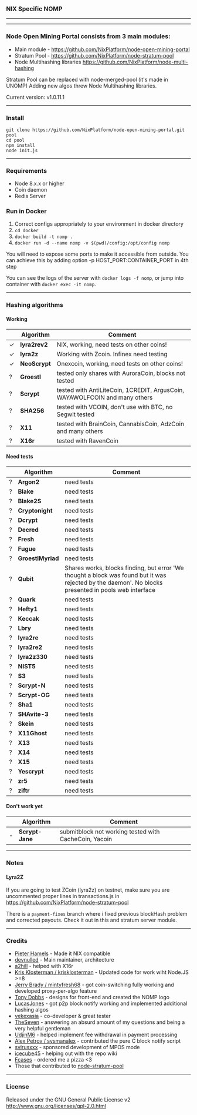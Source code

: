 ### NIX Specific NOMP
-------

-------
### Node Open Mining Portal consists from 3 main modules:
* Main module - https://github.com/NixPlatform/node-open-mining-portal
* Stratum Pool - https://github.com/NixPlatform/node-stratum-pool
* Node Multihashing libraries https://github.com/NixPlatform/node-multi-hashing

Stratum Pool can be replaced with node-merged-pool (it's made in UNOMP)
Adding new algos threw Node Multihashing libraries.

Current version: v1.0.11.1

-------
### Install
```
git clone https://github.com/NixPlatform/node-open-mining-portal.git pool
cd pool
npm install
node init.js
```
-------
### Requirements
* Node 8.x.x or higher
* Coin daemon
* Redis Server

### Run in Docker

1) Correct configs appropriately to your environment in docker directory
2) ```cd docker```
3) ```docker build -t nomp .```
4) ```docker run -d --name nomp -v $(pwd)/config:/opt/config nomp ```

You will need to expose some ports to make it accessible from outside. You can achieve this by adding option -p HOST_PORT:CONTAINER_PORT in 4th step

You can see the logs of the server with ```docker logs -f nomp```, or jump into container with ```docker exec -it nomp```.

-------
### Hashing algorithms
#### Working
|   | Algorithm | Comment|
| ------------- | ------------- | ------------- |
| ✓ | __lyra2rev2__ | NIX, working, need tests on other coins! |
| ✓ | __lyra2z__ | Working with Zcoin. Infinex need testing|
| ✓ | __NeoScrypt__ | Onexcoin, working, need tests on other coins! |
| ? | __Groestl__ | tested only shares with AuroraCoin, blocks not tested |
| ? | __Scrypt__ | tested with AntiLiteCoin, 1CREDIT, ArgusCoin, WAYAWOLFCOIN and many others |
| ? | __SHA256__ | tested with VCOIN, don't use with BTC, no Segwit tested |
| ? | __X11__ | tested with BrainCoin, CannabisCoin, AdzCoin and many others |
| ? | __X16r__ | tested with RavenCoin |

#### Need tests
|   | Algorithm | Comment|
| ------------- | ------------- | ------------- |
| ? | __Argon2__ | need tests |
| ? | __Blake__ | need tests |
| ? | __Blake2S__ | need tests |
| ? | __Cryptonight__ | need tests |
| ? | __Dcrypt__ | need tests |
| ? | __Decred__ | need tests |
| ? | __Fresh__ | need tests |
| ? | __Fugue__ | need tests |
| ? | __GroestlMyriad__ | need tests |
| ? | __Qubit__ | Shares works, blocks finding, but error 'We thought a block was found but it was rejected by the daemon'. No blocks presented in pools web interface |
| ? | __Quark__ | need tests |
| ? | __Hefty1__ | need tests |
| ? | __Keccak__ | need tests |
| ? | __Lbry__ | need tests |
| ? | __lyra2re__ | need tests |
| ? | __lyra2re2__ | need tests |
| ? | __lyra2z330__ | need tests |
| ? | __NIST5__ | need tests |
| ? | __S3__ | need tests |
| ? | __Scrypt-N__ | need tests |
| ? | __Scrypt-OG__ | need tests |
| ? | __Sha1__ | need tests |
| ? | __SHAvite-3__ | need tests |
| ? | __Skein__ | need tests |
| ? | __X11Ghost__ | need tests |
| ? | __X13__ | need tests |
| ? | __X14__ | need tests |
| ? | __X15__ | need tests |
| ? | __Yescrypt__ | need tests |
| ? | __zr5__ | need tests |
| ? | __ziftr__ | need tests |

#### Don't work yet
|   | Algorithm | Comment|
| ------------- | ------------- | ------------- |
| - | __Scrypt-Jane__ | submitblock not working tested with CacheCoin, Yacoin |

-------
### Notes
#### Lyra2Z
If you are going to test ZCoin (lyra2z) on testnet, make sure you are uncommented proper lines in transactions.js in https://github.com/NixPlatform/node-stratum-pool 

There is a ```payment-fixes``` branch where i fixed previous blockHash problem and corrected payouts. Check it out in this and stratum server module.

-------
### Credits
* [Pieter Hamels](//github.com/phamels) - Made it NIX compatible
* [devnulled](//github.com/devnull-ed) - Main maintainer, architecture
* [a2hill](//github.com/a2hill) - helped with X16r
* [Kris Klosterman / krisklosterman](https://github.com/krisklosterman) - Updated code for work wiht Node.JS >=8
* [Jerry Brady / mintyfresh68](https://github.com/bluecircle) - got coin-switching fully working and developed proxy-per-algo feature
* [Tony Dobbs](http://anthonydobbs.com) - designs for front-end and created the NOMP logo
* [LucasJones](//github.com/LucasJones) - got p2p block notify working and implemented additional hashing algos
* [vekexasia](//github.com/vekexasia) - co-developer & great tester
* [TheSeven](//github.com/TheSeven) - answering an absurd amount of my questions and being a very helpful gentleman
* [UdjinM6](//github.com/UdjinM6) - helped implement fee withdrawal in payment processing
* [Alex Petrov / sysmanalex](https://github.com/sysmanalex) - contributed the pure C block notify script
* [svirusxxx](//github.com/svirusxxx) - sponsored development of MPOS mode
* [icecube45](//github.com/icecube45) - helping out with the repo wiki
* [Fcases](//github.com/Fcases) - ordered me a pizza <3
* Those that contributed to [node-stratum-pool](//github.com/zone117x/node-stratum-pool#credits)

-------
### License
Released under the GNU General Public License v2
http://www.gnu.org/licenses/gpl-2.0.html
